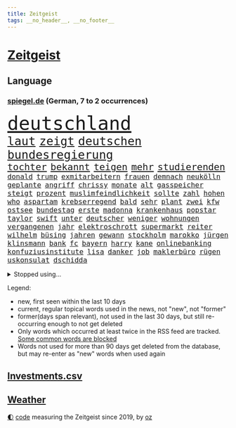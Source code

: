 ```yaml
---
title: Zeitgeist
tags: __no_header__, __no_footer__
---
```


# [Zeitgeist](https://oliz.io/zeitgeist/)

## Language

<h3><a href="https://www.spiegel.de" target="_blank">spiegel.de</a> (German, 7 to 2 occurrences)</h3>
<p style="font-family:monospace">
<span style="font-size:32pt"><a href="news_links.html#deutschland" class="current">deutschland</a></span>
<br>
<span style="font-size:20pt"><a href="news_links.html#laut" class="current">laut</a></span>
<span style="font-size:20pt"><a href="news_links.html#zeigt" class="current">zeigt</a></span>
<span style="font-size:20pt"><a href="news_links.html#deutschen" class="current">deutschen</a></span>
<span style="font-size:20pt"><a href="news_links.html#bundesregierung" class="current">bundesregierung</a></span>
<br>
<span style="font-size:16pt"><a href="news_links.html#tochter" class="current">tochter</a></span>
<span style="font-size:16pt"><a href="news_links.html#bekannt" class="current">bekannt</a></span>
<span style="font-size:16pt"><a href="news_links.html#teigen" class="new">teigen</a></span>
<span style="font-size:16pt"><a href="news_links.html#mehr" class="current">mehr</a></span>
<span style="font-size:16pt"><a href="news_links.html#studierenden" class="current">studierenden</a></span>
<br>
<span style="font-size:12pt"><a href="news_links.html#donald" class="current">donald</a></span>
<span style="font-size:12pt"><a href="news_links.html#trump" class="current">trump</a></span>
<span style="font-size:12pt"><a href="news_links.html#exmitarbeitern" class="new">exmitarbeitern</a></span>
<span style="font-size:12pt"><a href="news_links.html#frauen" class="current">frauen</a></span>
<span style="font-size:12pt"><a href="news_links.html#demnach" class="current">demnach</a></span>
<span style="font-size:12pt"><a href="news_links.html#neukölln" class="current">neukölln</a></span>
<span style="font-size:12pt"><a href="news_links.html#geplante" class="current">geplante</a></span>
<span style="font-size:12pt"><a href="news_links.html#angriff" class="current">angriff</a></span>
<span style="font-size:12pt"><a href="news_links.html#chrissy" class="new">chrissy</a></span>
<span style="font-size:12pt"><a href="news_links.html#monate" class="current">monate</a></span>
<span style="font-size:12pt"><a href="news_links.html#alt" class="current">alt</a></span>
<span style="font-size:12pt"><a href="news_links.html#gasspeicher" class="current">gasspeicher</a></span>
<span style="font-size:12pt"><a href="news_links.html#steigt" class="current">steigt</a></span>
<span style="font-size:12pt"><a href="news_links.html#prozent" class="current">prozent</a></span>
<span style="font-size:12pt"><a href="news_links.html#muslimfeindlichkeit" class="new">muslimfeindlichkeit</a></span>
<span style="font-size:12pt"><a href="news_links.html#sollte" class="current">sollte</a></span>
<span style="font-size:12pt"><a href="news_links.html#zahl" class="current">zahl</a></span>
<span style="font-size:12pt"><a href="news_links.html#hohen" class="current">hohen</a></span>
<span style="font-size:12pt"><a href="news_links.html#who" class="current">who</a></span>
<span style="font-size:12pt"><a href="news_links.html#aspartam" class="new">aspartam</a></span>
<span style="font-size:12pt"><a href="news_links.html#krebserregend" class="new">krebserregend</a></span>
<span style="font-size:12pt"><a href="news_links.html#bald" class="current">bald</a></span>
<span style="font-size:12pt"><a href="news_links.html#sehr" class="current">sehr</a></span>
<span style="font-size:12pt"><a href="news_links.html#plant" class="current">plant</a></span>
<span style="font-size:12pt"><a href="news_links.html#zwei" class="current">zwei</a></span>
<span style="font-size:12pt"><a href="news_links.html#kfw" class="current">kfw</a></span>
<span style="font-size:12pt"><a href="news_links.html#ostsee" class="current">ostsee</a></span>
<span style="font-size:12pt"><a href="news_links.html#bundestag" class="current">bundestag</a></span>
<span style="font-size:12pt"><a href="news_links.html#erste" class="current">erste</a></span>
<span style="font-size:12pt"><a href="news_links.html#madonna" class="current">madonna</a></span>
<span style="font-size:12pt"><a href="news_links.html#krankenhaus" class="current">krankenhaus</a></span>
<span style="font-size:12pt"><a href="news_links.html#popstar" class="current">popstar</a></span>
<span style="font-size:12pt"><a href="news_links.html#taylor" class="current">taylor</a></span>
<span style="font-size:12pt"><a href="news_links.html#swift" class="current">swift</a></span>
<span style="font-size:12pt"><a href="news_links.html#unter" class="current">unter</a></span>
<span style="font-size:12pt"><a href="news_links.html#deutscher" class="current">deutscher</a></span>
<span style="font-size:12pt"><a href="news_links.html#weniger" class="current">weniger</a></span>
<span style="font-size:12pt"><a href="news_links.html#wohnungen" class="current">wohnungen</a></span>
<span style="font-size:12pt"><a href="news_links.html#vergangenen" class="current">vergangenen</a></span>
<span style="font-size:12pt"><a href="news_links.html#jahr" class="current">jahr</a></span>
<span style="font-size:12pt"><a href="news_links.html#elektroschrott" class="new">elektroschrott</a></span>
<span style="font-size:12pt"><a href="news_links.html#supermarkt" class="current">supermarkt</a></span>
<span style="font-size:12pt"><a href="news_links.html#reiter" class="new">reiter</a></span>
<span style="font-size:12pt"><a href="news_links.html#wilhelm" class="current">wilhelm</a></span>
<span style="font-size:12pt"><a href="news_links.html#büsing" class="new">büsing</a></span>
<span style="font-size:12pt"><a href="news_links.html#jahren" class="current">jahren</a></span>
<span style="font-size:12pt"><a href="news_links.html#gewann" class="current">gewann</a></span>
<span style="font-size:12pt"><a href="news_links.html#stockholm" class="current">stockholm</a></span>
<span style="font-size:12pt"><a href="news_links.html#marokko" class="new">marokko</a></span>
<span style="font-size:12pt"><a href="news_links.html#jürgen" class="current">jürgen</a></span>
<span style="font-size:12pt"><a href="news_links.html#klinsmann" class="new">klinsmann</a></span>
<span style="font-size:12pt"><a href="news_links.html#bank" class="current">bank</a></span>
<span style="font-size:12pt"><a href="news_links.html#fc" class="current">fc</a></span>
<span style="font-size:12pt"><a href="news_links.html#bayern" class="current">bayern</a></span>
<span style="font-size:12pt"><a href="news_links.html#harry" class="current">harry</a></span>
<span style="font-size:12pt"><a href="news_links.html#kane" class="current">kane</a></span>
<span style="font-size:12pt"><a href="news_links.html#onlinebanking" class="current">onlinebanking</a></span>
<span style="font-size:12pt"><a href="news_links.html#konfuziusinstitute" class="new">konfuziusinstitute</a></span>
<span style="font-size:12pt"><a href="news_links.html#lisa" class="current">lisa</a></span>
<span style="font-size:12pt"><a href="news_links.html#danker" class="current">danker</a></span>
<span style="font-size:12pt"><a href="news_links.html#job" class="current">job</a></span>
<span style="font-size:12pt"><a href="news_links.html#maklerbüro" class="new">maklerbüro</a></span>
<span style="font-size:12pt"><a href="news_links.html#rügen" class="current">rügen</a></span>
<span style="font-size:12pt"><a href="news_links.html#uskonsulat" class="new">uskonsulat</a></span>
<span style="font-size:12pt"><a href="news_links.html#dschidda" class="current">dschidda</a></span>
</p>
<details>
<summary>Stopped using...</summary>
<p class="former" style="font-size:12pt">
aktien(980) regierungschefs(980) christoph(979) esken(979) gerhard(979) hielt(979) saskia(979) wichtigen(979) wunsch(979) 22(978) benjamin(978) begleitet(977) brexit(977) bundesrepublik(977) geschickt(977) statement(977) freien(976) jugendlichen(976) lohnt(976) plus(976) trat(976) vergangenheit(976) bedenken(975) dezember(975) eingeschränkt(975) eng(975) hinterlassen(975) james(975) november(975) schröder(975) tweet(975) verdachts(975) verlängert(975) willen(975) kurzfristig(974) niveau(974) priester(974) rief(974) übersicht(974) bestimmt(973) bremer(973) entlassen(973) gelegt(973) hass(973) märchen(973) personal(973) spanier(973) spanischen(973) spott(973) texas(973) verlierer(973) zuge(973) anleger(972) anspruch(972) gelungen(972) gewaltig(972) her(972) philippinen(972) remis(972) start(972) angeblichen(971) aufs(971) debakel(971) gastgeber(971) reißt(971) schweigen(971) starken(971) tor(971) trennung(971) verschieben(971) virus(971) zoo(971) zuschauer(971) 65(970) fließt(970) geheimnis(970) kritisierte(970) medikamente(970) rücktritt(970) suspendiert(970) 12(969) augen(969) geflogen(969) simon(969) verspielt(969) vorschläge(969) ehren(968) institut(968) künstler(968) radikale(968) regt(968) thailand(968) videobotschaft(968) wofür(968) augsburg(967) bewegung(967) bsc(967) getrennt(967) hertha(967) indes(967) jury(967) kräftig(967) potsdam(967) streitkräfte(967) august(966) demokratische(966) finanzieren(966) meinungsfreiheit(966) termin(966) unterricht(966) optimistisch(965) 2030(964) freie(964) meinem(964) offenen(964) europäer(963) manuel(963) rapper(963) verbindet(963) verzichtet(963) wies(963) deals(962) demokratischen(962) karte(962) republik(961) studien(961) bedeutung(960) drastischen(960) song(960) beantragt(959) gaben(959) eigener(958) erwischt(958) ebenso(957) letztes(957) kürzlich(956) matthias(956) mittlerweile(956) heftiger(954) immunität(954) ausgesetzt(952) müsste(952) status(952) gesundheitsministerium(951) eigenes(950) holocaust(950) monats(950) gemeinsames(949) prognose(949) kate(948) moderatorin(947) dein(946) vfb(946) benötigen(942) iranischen(942) abstieg(939) vorläufig(938) herausforderung(936) kongress(936) tuchel(935) hype(934) sprit(926) beendete(923) johannes(923) bündnis(922) erhebliche(922) rolf(914) hitler(911) 85(909) ausweg(901) sachen(898) heidelberg(890) mangelnde(886) zustimmen(864) anna(859) nachbarland(855) gemüse(853) karriereende(852) kannte(836) orte(814) ausländischen(813) geehrt(781) abgegeben(750) darstellung(734) verdi(721) kleidung(720) wenigsten(719) adac(716) präsentierte(691) einführung(685) inszenieren(684) verstorben(684) norwegischen(672) beeinträchtigt(670) nicole(669) gerissen(658) zeitungsbericht(641) hawaii(639) verbündeten(637) kalten(634) 73(633) minderheiten(632) getöteten(630) pazifik(629) entlasten(628) nfl(618) siebten(609) briefe(606) stau(598) lädt(594) hals(588) rande(576) bekannteste(573) laura(567) pech(566) unserem(566) tradition(563) schienen(562) dutzenden(561) seltene(558) energiekonzern(557) begehen(556) phänomen(549) frühe(543) papa(535) beamter(534) südosten(531) einrichtungen(527) hochzeit(524) menschenrechtler(521) beschäftigen(517) geplatzt(509) teppich(507) zählte(507) entführung(506) pekings(504) erneuert(501) dresdner(499) klingen(496) lawrow(496) auswertung(494) gezwungen(494) einheit(491) dortmunder(490) 2014(489) bejubelt(482) verwaltung(482) silber(478) triumphiert(477) bill(473) zurückgewiesen(468) unsicher(461) arbeitszeit(460) schneiden(457) anlässlich(454) ausweiten(454) moldau(452) ukrainekriegs(450) zeitenwende(449) zugriff(445) todes(444) ungewiss(440) unabhängig(438) 55(436) pole(434) begrenzt(431) niedersächsischen(431) dmitrij(430) ausstieg(428) 48(426) bezeichnen(425) boxen(422) g7(421) trauerfeier(418) besetzen(417) nachfolgerin(417) fernen(416) antisemitische(414) usdollar(410) vermisster(408) jack(407) dahin(402) verärgert(402) export(401) exregierungschef(399) unterlag(395) verdrängen(392) luisa(391) politisches(390) love(387) momentan(387) viral(386) begnadigung(385) suchte(384) diejenigen(383) japanische(383) bist(381) dänischen(380) rockband(379) 22jähriger(375) anhaltende(375) ulrich(374) joshua(373) kimmich(373) brittney(372) griner(372) heimspiel(372) zeichnen(371) republikanischer(370) generalstaatsanwalt(369) berüchtigten(368) provider(368) provozieren(368) tierschützer(368) riefen(366) bewiesen(363) hast(362) madrids(359) misshandelt(359) prompt(359) furore(355) syriens(354) spdchefin(352) 16jähriger(344) 81(343) genauer(341) umkämpfte(341) weitergehen(337) atomkraftwerke(336) stören(336) nennen(334) zuhause(329) streicheln(327) eingebracht(324) neubauer(324) prüfungen(324) freispruch(320) fronten(317) unterkünfte(317) regensburg(316) durchs(311) heidenheim(310) britischem(309) island(308) mithalten(308) bewältigen(306) leopard2panzer(306) strenge(303) pleiten(300) weltgrößten(300) 05(297) amerikanischer(297) geistlichen(297) peru(297) gratuliert(294) erkenntnissen(292) mississippi(290) lettland(288) anfangs(287) ermordete(287) klimaprotest(286) aufsicht(285) eingreifen(285) energiepauschale(284) finnen(276) rätseln(275) 1992(274) ausgestattet(272) salihamidžić(272) ersetzt(270) konten(270) heikler(269) rechtsradikale(266) aufholjagd(265) kollege(265) historisches(264) hingerichtet(262) lebron(262) gesundheitszustand(261) quer(259) inspiziert(258) vereine(254) arnold(253) machtwechsel(253) bröckelt(252) arbeitszeiterfassung(251) erleichtern(250) härtesten(250) langes(250) sparkurs(249) lakers(248) adidas(247) exklusiv(247) postet(246) zweifeln(246) abgestimmt(244) wohnungsbau(244) entführen(242) regimes(242) beobachtungen(241) herrschen(241) schauplatz(241) standard(241) aktivist(240) pakete(240) razzien(240) festnehmen(238) verurteilten(238) kohl(237) desinformation(236) erfüllen(236) autohersteller(235) lützerath(235) manipuliert(235) mullahregime(235) absolviert(233) epidemie(233) stadtderby(233) unverständnis(233) einkauf(232) synagoge(232) erklärungen(231) rückstand(231) forscht(230) solidarisieren(229) geplantes(228) mützenich(228) blank(227) parallel(227) dance(226) lawine(226) minsk(226) teheraner(225) geschaffen(224) alias(223) hilton(223) erleichterung(222) nächtlichen(222) trümmern(222) zulassen(222) krönung(221) zugeständnisse(220) ceo(219) boeing(218) boulevardzeitung(217) eric(217) stimmte(217) weitem(217) scheuen(215) weiterkommen(215) haag(213) human(213) spdvorsitzende(213) spielzeug(213) aussichten(212) äußerung(212) besserer(211) aufwendig(210) düster(210) adolf(209) netanyahu(209) bamberg(208) klimaproteste(207) reichlich(206) johnny(205) sydney(205) ig(204) metall(204) geworben(203) süß(203) journal(202) testet(202) anzahl(200) formiert(199) spdfraktionschef(199) twitterchef(199) zehntausenden(199) erfüllung(198) kleineren(198) augenzeuge(197) wechselte(197) zukommt(197) gedroht(196) koreanischen(196) neuartigen(196) todesurteil(196) wegfallen(196) überzeugen(195) djokovic(194) spiegelpodcast(192) vorgängerin(192) 56(188) duda(188) kontrahenten(188) schränken(188) streben(188) verbrennungen(187) ließe(186) segeln(186) durcheinander(185) tanzen(185) ghana(184) überprüfen(184) politikum(183) trauern(183) mexikanischen(181) überholen(181) kamala(180) ungewöhnlicher(179) streitigkeiten(178) dritter(177) sachbeschädigung(177) breton(176) thierry(176) grünes(175) kampfflugzeuge(175) abgeschossen(174) fabuliert(172) heller(172) salvador(172) opfers(171) spiegelredakteur(171) gebrauchte(169) hochfahren(168) rammt(168) bezug(167) handelspartner(167) konzernchef(167) betreffen(166) sensation(164) staatshaushalt(164) fremden(163) streich(162) herrlich(161) ausgeladen(160) cannes(160) gesundheitssystem(160) moritz(160) schimpfte(160) arbeitszeiten(159) filmfestival(159) bergkarabach(158) ahmad(157) avatar(157) epos(157) erschienen(157) rückenschmerzen(157) schilderte(157) spezialkräfte(156) verheerende(154) auschwitz(153) nachfahren(153) adresse(151) symptome(151) erfolgreiche(150) fernando(150) forscherteam(150) kirill(150) oberfranken(150) sammlung(150) wahnsinn(148) santos(147) batic(146) bildungsministerium(146) djirsarai(146) dramen(146) fdpgeneralsekretär(146) leitmayr(146) ministers(146) sophie(146) küken(145) macher(145) mischt(145) usvizepräsidentin(145) 1968(144) amtierende(143) bewahren(143) polizeischutz(142) profifußball(142) vermeintlichen(142) botschafterin(141) juan(141) totes(141) behördenangaben(140) besuchern(140) hoffe(140) jason(140) trio(140) vorstandschef(140) wikinger(140) bescheiden(139) geschult(139) übungen(139) biene(138) patzt(138) trieben(138) babysitter(137) entwickelten(137) exekutionen(137) houellebecq(137) lithium(137) mccarthy(137) ruhm(137) schwache(137) bauer(136) contest(136) esc(136) eurovision(136) orthodoxe(136) vorschriften(136) armenien(135) demos(135) erschüttern(135) fach(135) lothar(135) landwirtschaftsminister(134) hitlergruß(133) janet(133) patzer(133) yellen(133) aserbaidschan(132) frisches(132) katastrophalen(132) konkurrenzkampf(132) marburg(132) neubau(132) 22jährigen(130) heran(130) highlight(130) stellungen(130) vorläufige(130) zahlungsausfall(130) betreuer(129) erleiden(129) erneuter(129) inseln(129) rheinmetall(129) süßigkeiten(129) 18jährige(128) angeschlagen(128) ohrfeige(128) berge(127) justizreform(127) sportvorstand(127) maximilian(126) mütze(126) starteten(126) abramspanzern(125) kürze(125) pilotprojekt(125) selfie(124) 140(123) hasan(123) jäger(123) rekordmeister(123) verbrannt(122) wunden(122) mitgeschleift(121) georgien(120) junior(120) ringe(120) teilgenommen(120) ajax(119) ausgleich(119) köpfe(119) 150000(118) abiturienten(118) dennis(118) waffengewalt(118) europawahl(117) malizia(116) schwerem(116) lebende(115) titelkampf(115) rabe(114) alonso(113) nachdruck(113) präsidentschaftskandidat(113) wettbewerbe(113) ausschluss(112) reuter(112) kürzere(111) pfannkuchen(111) wahlsieger(111) befreiungsschlag(110) gewendet(110) symbolträchtige(110) verschleppte(110) überschattet(110) geradezu(109) nordirland(109) seniorinnen(109) tabellenkeller(109) willkür(109) zuwachs(109) eingeschüchtert(108) luxusuhren(108) massachusetts(108) rolex(108) schimpft(108) brüskiert(107) dumm(107) gekoppelt(107) sportliche(107) umstellung(107) abstriche(106) zugeht(106) detail(105) geringere(105) lächeln(105) radfahrer(105) sandhausen(105) ständige(105) wahllokal(105) durchquert(104) heimsieg(104) instituts(104) privatschule(104) wählerinnen(104) zerlegen(104) zusammenstoß(104) grafiken(103) nbageschichte(103) autorennen(102) herstellen(102) unterbrechung(102) galerie(101) nationalsozialistischen(101) petersen(101) schwarm(101) sau(100) bayerntrainer(99) don't(99) flugsicherung(99) rekordverdächtig(99) verteidigte(99) atomare(98) funke(98) globus(98) sekunde(98) tabellenführung(98) etappensieg(97) leuchtete(97) strafmaßnahmen(97) verzeichnete(97) militärhilfen(96) ofen(96) wurzeln(96) tierarten(95) anstatt(94) basketball(94) fußballklub(94) führungsrolle(94) jamshid(94) jena(94) kufen(94) mobilisiert(94) nazizeit(94) sharmahd(94) stewart(94) unweit(94) zoos(93) ernüchterung(92) schuhe(92) beschädigte(91) boston(91) code(91) jonathan(91) klimakanzler(91) worklifebalance(91) 2001(90) bedürftigen(90) beeinflussen(90) kämpften(90) übergewichtige(90) akkus(89) hanau(89) königsetappe(89) prioritäten(89) prunk(89) russlandsanktionen(89) zurückgeben(89) begeben(88) georgischen(88) hündin(88) ines(88) klinische(88) löcher(88) petition(88) #metoo(87) linkenpolitikerin(87) spieltag(87) zielte(87) lettlands(86) marschflugkörpern(86) unerwünschten(86) wackelt(86) absichtlich(85) aggressor(85) fahne(85) ferrari(85) jordanien(85) parks(85) schrieben(85) alleingang(84) ed(84) ethnische(84) genähert(84) kürzestmögliche(84) lebenslanger(84) mecklenburgvorpommerns(84) newsletters(84) startzielsieg(84) 40jähriger(83) ausgezählt(83) brennen(83) downing(83) einflussnahme(83) eliteeinheit(83) hohes(83) menschenrechtsorganisation(83) rüstungskonzern(83) wettrennen(83) überschwemmung(83) beruflich(82) grundschulkind(82) herausforderer(82) jungfernflug(82) kemal(82) koma(82) kılıçdaroğlu(82) regale(82) verschwörungsmythen(82) abba(81) edin(81) gesunde(81) privatleben(81) sensiblen(81) terzić(81) armenier(80) befremden(80) dicaprio(80) leonardo(80) personalpolitik(80) söldnertruppen(80) zynismus(80) räuber(79) strahlte(79) zerreißprobe(79) jacht(78) reklame(78) zivilgesellschaft(78) abstiegsränge(77) dörfern(77) erteilte(77) jahrhundertelang(77) jordan(77) verfolgte(77) bauindustrie(76) eingreift(76) sortiment(76) wiederwahl(76) homepage(75) kippen(75) schließung(75) verpflichtungen(75) bizarre(74) generalverdacht(74) gestimmt(74) verneint(74) wirtschaftssanktionen(74) zweigstelle(74) angeben(73) eingeklemmt(73) frauenquote(73) glas(73) kanye(73) parteichefin(73) vorhat(73) völkerrechtlich(73) aufsichtsbehörden(72) codenamen(72) desaströs(72) facebookkonzern(72) vergangenes(72) 2027(71) finanzspritze(71) france(71) reichten(71) rohstoffe(71) saudi(71) assistenten(70) sahelzone(70) turbulenten(70) angerichtet(69) antisemitismusvorwürfen(69) arten(69) facebookmutterkonzern(69) imran(69) khan(69) konkurrent(69) nsu(69) rechnungen(69) täuschen(69) verwaltungsgericht(69) ausgebeutet(68) hurra(68) susanne(68) zittern(68) behinderung(67) eintreffen(67) hausdurchsuchungen(67) kriselnde(67) lea(67) leisem(67) schüller(67) bedeutsam(66) gesprächs(66) haushaltsverhandlungen(66) amtsenthebung(65) beherrschen(65) betrugsfall(65) handelsabkommen(65) konzentrieren(65) peinlichkeiten(65) zugezogen(65) 375(64) 62jähriger(64) beziehen(64) fernost(64) onlinepetition(64) sbahnen(64) unokonferenz(64) versammelten(64) durchsuchten(63) jr(63) let’s(63) aussterben(62) bereut(62) innovationen(62) leitplanken(62) verlobt(62) vorschreiben(62) breites(61) dnaproben(61) funktioniere(61) gras(61) hour(61) verbrennerautos(61) zuständigen(61) bijan(60) geringverdiener(60) grant(60) grundrechte(60) spdspitze(60) tina(60) vereinbaren(60) vergleichen(60) transfersperre(59) übergriff(59) einwohnermeldeamt(58) erneuerung(58) helmut(58) nirgendwo(58) sportgerichtshof(58) taktischer(58) zanken(58) durchgesetzt(57) exekution(57) ferraripilot(57) filmfestspiele(57) geräusche(57) konkurrenzorganisation(57) leclerc(57) monströs(57) versetzte(57) zusammengeprallt(57) frommer(56) klimaschutzpolitik(56) nils(56) elfjähriger(55) geldfluss(55) matthäus(55) tolle(55) wahlberechtigte(55) antisemit(54) bar(54) erspart(54) journaljournalisten(54) jugendschutz(54) klares(54) namentlichen(54) pressefreiheit(54) rar(54) vorsitz(54) 48jähriger(53) breite(53) datenschützern(53) fakebild(53) honig(53) konkret(53) neuauflage(53) regierungswechsel(53) straßburg(53) vertagt(53) abschneiden(52) fauxpas(52) gendersprache(52) kult(52) linkedin(52) nachrichtenagenturen(52) normalen(52) praktischen(52) verwaltungsratschef(52) wartelisten(52) beachtete(51) beziffert(51) blutigen(51) braunen(51) affront(50) beate(50) branchenriesen(50) cas(50) gekennzeichnet(50) zuschlag(50) brunnen(49) bundesweite(49) christen(49) codes(49) entmachtet(49) explorer(49) juristen(49) klettern(49) ozonschicht(49) professorin(49) rosenheim(49) sea(49) ultranationalist(49) ergeht(48) saisonfinale(48) smarte(48) versuchter(48) zusammenhängen(48) 81jährige(47) flugzeugträger(47) massenhaft(47) reue(47) aufholen(46) ausmacht(46) bio(46) boulevard(46) drag(46) einreiseverbot(46) fahndung(46) kern(46) mané(46) münchens(46) nbaplayoffs(46) sadio(46) beninbronzen(45) elektroautobauer(45) genauere(45) strukturen(45) christi(44) geimpft(44) hannah(44) melanie(44) three(44) ausgehen(43) dick(43) erdbeeren(43) maskenaffäre(43) notarzt(43) schwanz(43) zittrige(43) bodenschätze(42) bundesrichter(42) interaktive(42) maus(42) nbastar(42) rights(42) schulz(42) unterschreibt(42) verfehlten(42) ascheregen(41) fühlte(41) impfkommission(41) kracht(41) relegationsplatz(41) rotenburg(41) skydoku(41) 55jährigen(40) aki(40) aufspaltung(40) bürgerrechtler(40) erklärungsnot(40) eruption(40) exmitarbeiter(40) festhalten(40) freistellung(40) geplatzter(40) gewidmet(40) horn(40) iba(40) jamal(40) kaurismäki(40) 15jährige(39) ambitionierte(39) ausgeblieben(39) bayernniederlage(39) comebacks(39) historikerin(39) inne(39) kontraproduktiv(39) ärmere(39) abiturprüfungen(38) ausgehoben(38) diät(38) extinction(38) generieren(38) gewährt(38) grenzkontrollen(38) münchnern(38) protestformen(38) war’s(38) 1943(37) behält(37) bezweckt(37) pentagonleaks(37) sanktionsregime(37) straßenverkehr(37) unerschütterlichen(37) überfahren(37) überwiesen(37) aneignung(36) bundesgartenschau(36) explodiert(36) hainer(36) kultureller(36) lesart(36) nsterrors(36) schafen(36) schmerzhafte(36) spieltage(36) auffällig(35) dokumenten(35) freibrief(35) ken(35) rad(35) toben(35) vielmehr(35) digitalminister(34) invasionstruppen(34) schürt(34) versicherungsschutz(34) weiterlaufen(34) 97(33) bistum(33) hakutor(33) höchststand(33) mittelschwere(33) palme(33) prägt(33) formuliert(32) göringeckardt(32) holcimprb(32) katrin(32) lebewesen(32) matthew(32) niedergeschrieben(32) voranbringen(32) aufsteiger(31) datenleck(31) lehrauftrag(31) spitzenverdiener(31) tarifeinigung(31) österreichischer(31) ausreiseverbot(30) gnaden(30) ifo(30) inhaftiert(30) lago(30) maggiore(30) menschenmenge(30) rechter(30) risikogruppen(30) 59jähriger(29) geldwäsche(29) helllichten(29) investorendeal(29) perthes(29) pérez(29) byd(28) datenschutz(28) ernüchternde(28) frühlings(28) heilige(28) herkommen(28) justizsenatorin(28) qrcodes(28) white(28) evakuierungen(27) feinde(27) glaubte(27) nachbesserungen(27) niedrigem(27) pilot(27) rennserie(27) roben(27) verständlich(27) betrunkenen(26) mailands(26) perez(26) sudans(26) windows(26) bezeichnung(25) blutiger(25) erregt(25) hauptversammlung(25) monster(25) schützengräben(25) taugt(25) usgrenze(25) graichen(24) meisterfeier(24) my(24) ozeane(24) prediger(24) andrang(23) billie(23) drohnenangriffe(23) eilish(23) geschäftspartner(23) gitarre(23) moon(23) queerer(23) sexualstraftäter(23) teslachefs(23) umstieg(23) wahlgang(23) d'italia(22) ethnischen(22) filmbranche(22) gaspreise(22) gedruckt(22) gesamtwertung(22) gewerkschaftern(22) giro(22) mccann(22) schiefgehen(22) schiffen(22) spektakulären(22) usbekistan(22) bangkok(21) braunbären(21) einräumen(21) eishockeywm(21) f16kampfjets(21) fazit(21) g7gipfel(21) ibiza(21) krabbeln(21) rechnung(21) spielplatz(21) tragik(21) versperrt(21) wutrede(21) arrhythmogene(20) arvc(20) bibi(20) blamiert(20) gesiegt(20) jederzeit(20) kardiomyopathie(20) ostanatolien(20) rechtsventrikuläre(20) schwärmt(20) druckmittel(19) ermöglicht(19) glänzt(19) nackte(19) verhärtet(19) überführt(19) enthoben(18) esctriumph(18) hut(18) anhebung(17) gutgetan(17) handelsblatt(17) schuldenobergrenze(17) topfavorit(17) touristenattraktionen(17) unterstellt(17) finger(16) kommunalwahlen(16) nachfolgenden(16) neely(16) schuldenlimit(16) sonderbeauftragten(16) trümpfe(16) würgegriff(16) bebra(15) gezählt(15) hansjoachim(15) tabak(15) turbine(15) watzke(15) d’italia(14) lauterbachs(14) lindern(14) popp(14) seenotrettung(14) triumphierte(14) aquadom(13) haller(13) lebenserwartung(13) meisterschale(13) seider(13) sébastien(13) vizevorsitzenden(13) wahlberechtigten(13) bundestages(12) ermittelte(12) getreideabkommens(12) großbestellung(12) haubitzen(12) mysteriöses(12) niro(12) serienmeister(12) staats(12) zunehmenden(12) gebrauchten(11) hausherr(11) silvia(11) soldatinnen(11)
</p>
</details>
<p>Legend:
<ul>
<li><span class="new">new</span>, first seen within the last 10 days</li>
<li><span class="current">current</span>, regular topical words used in the news, not "new", not "former"</li>
<li><span class="former">former(days span relevant)</span>, not used in the last 30 days, but still re-occurring enough to not get deleted</li>
<li>Only words which occurred at least twice in the RSS feed are tracked. <a href="language/filters.py">Some common words are blocked</a></li>
<li>Words not used for more than 90 days get deleted from the database, but may re-enter as "new" words when used again</li>
</ul>
</p>

## [Investments](investments.html)[.csv](investments.csv)

## [Weather](weather.html)

<footer>
<a href="javascript:toggleTheme()" class="nav">🌓</a>
<a href="https://github.com/ooz/zeitgeist">code</a> measuring the Zeitgeist since 2019, by <a href="https://oliz.io">oz</a>
</footer>
